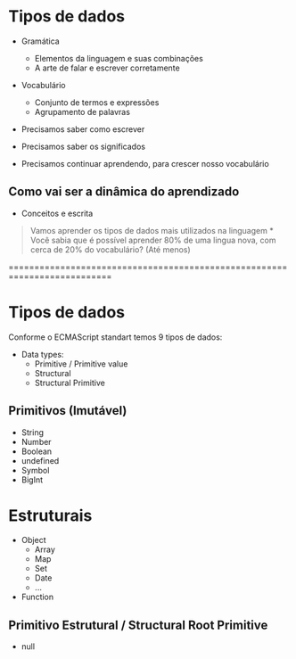 # Tipos de dados

* Gramática
    * Elementos da linguagem e suas combinações
    * A arte de falar e escrever corretamente

* Vocabulário
    * Conjunto de termos e expressões
    * Agrupamento de palavras

* Precisamos saber como escrever
* Precisamos saber os significados
* Precisamos continuar aprendendo, para crescer nosso vocabulário

## Como vai ser a dinâmica do aprendizado

* Conceitos e escrita

> Vamos aprender os tipos de dados mais utilizados na linguagem
    * Você sabia que é possível aprender 80% de uma lingua nova, com 
    cerca de 20% do vocabulário? (Até menos)

==========================================================================
# Tipos de dados

Conforme o ECMAScript standart temos 9 tipos de dados:

* Data types:
    * Primitive / Primitive value
    * Structural
    * Structural Primitive

## Primitivos (Imutável)

* String
* Number
* Boolean
* undefined
* Symbol
* BigInt

# Estruturais

* Object 
    * Array
    * Map
    * Set
    * Date
    * ...
* Function

## Primitivo Estrutural / Structural Root Primitive

* null
